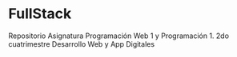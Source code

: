 # FullStack
Repositorio Asignatura Programación Web 1 y Programación 1. 2do cuatrimestre Desarrollo Web y App Digitales
